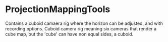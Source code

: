 # ProjectionMappingTools

Contains a cuboid camaera rig where the horizon can be adjusted, and with recording options. Cuboid camera rig meaning six cameras that render a cube map, but the 'cube' can have non equal sides, a cuboid.
